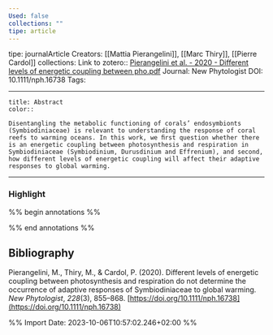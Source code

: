 ```yaml
---
Used: false
collections: ""
tipe: article
---
```

tipe: journalArticle
Creators: [[Mattia Pierangelini]], [[Marc Thiry]], [[Pierre Cardol]]
collections: 
Link to zotero:: [Pierangelini et al. - 2020 - Different levels of energetic coupling between pho.pdf](zotero://select/library/items/J5VFMUKR)
Journal: New Phytologist
DOI: 10.1111/nph.16738
Tags: 

---
```ad-note
title: Abstract
color:: 

Disentangling the metabolic functioning of corals’ endosymbionts (Symbiodiniaceae) is relevant to understanding the response of coral reefs to warming oceans. In this work, we ﬁrst question whether there is an energetic coupling between photosynthesis and respiration in Symbiodiniaceae (Symbiodinium, Durusdinium and Effrenium), and second, how different levels of energetic coupling will affect their adaptive responses to global warming.

```

---
### Highlight

%% begin annotations %%

%% end annotations %%

## Bibliography

Pierangelini, M., Thiry, M., & Cardol, P. (2020). Different levels of energetic coupling between photosynthesis and respiration do not determine the occurrence of adaptive responses of Symbiodiniaceae to global warming. _New Phytologist_, _228_(3), 855–868. [https://doi.org/10.1111/nph.16738](https://doi.org/10.1111/nph.16738)

%% Import Date: 2023-10-06T10:57:02.246+02:00 %%
